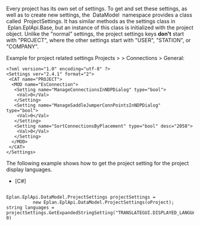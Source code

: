Every project has its own set of settings. To get and set these settings, as well as to create new settings, the  DataModel  namespace provides a class called  ProjectSettings. It has similar methods as the settings class in  Eplan.EplApi.Base, but an instance of this class is initialized with the project object. Unlike the "normal" settings, the project settings keys **don't** start with "PROJECT", where the other settings start with "USER", "STATION", or "COMPANY".

Example for project related settings Projects > <project name> > Connections > General:


 ``` 
 <?xml version="1.0" encoding="utf-8" ?>
 <Settings ver="2.4.1" format="2">
  <CAT name="PROJECT">
   <MOD name="EsConnection">
    <Setting name="ManageConnectionsInNDPDialog" type="bool">
     <Val>0</Val>
    </Setting>
    <Setting name="ManageSaddleJumperConnPointsInNDPDialog" type="bool">
     <Val>0</Val>
    </Setting>
    <Setting name="SortConnectionsByPlacement" type="bool" desc="2058">
     <Val>0</Val>
    </Setting>
   </MOD>
  </CAT>
 </Settings>
 ``` 

The following example shows how to get the project setting for the project display languages.

* [C#]


```

Eplan.EplApi.DataModel.ProjectSettings projectSettings =
          new Eplan.EplApi.DataModel.ProjectSettings(oProject);
string languages = projectSettings.GetExpandedStringSetting("TRANSLATEGUI.DISPLAYED_LANGUAGES", 0)
```

